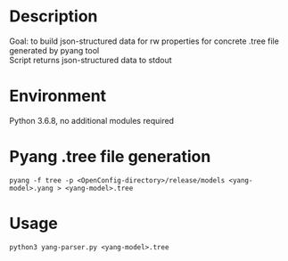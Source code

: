 # Description
Goal: to build json-structured data for rw properties for concrete .tree file generated by pyang tool\
Script returns json-structured data to stdout

# Environment
Python 3.6.8, no additional modules required

# Pyang .tree file generation
```
pyang -f tree -p <OpenConfig-directory>/release/models <yang-model>.yang > <yang-model>.tree
```
# Usage
```
python3 yang-parser.py <yang-model>.tree
```

